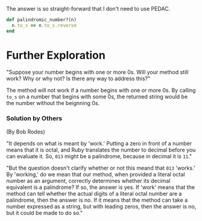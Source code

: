 The answer is so straight-forward that I don't need to use PEDAC.
```ruby
def palindromic_number?(n)
  n.to_s == n.to_s.reverse
end
```
# Further Exploration
"Suppose your number begins with one or more 0s. Will your method still work? Why or why not? Is there any way to address this?"

The method will not work if a number begins with one or more 0s. By calling `to_s` on a number that begins with some 0s, the returned string would be the number without the beignning 0s.
### Solution by Others
(By Bob Rodes)

"It depends on what is meant by 'work.' Putting a zero in front of a number means that it is octal, and Ruby translates the number to decimal before you can evaluate it. So, `013` might be a palindrome, because in decimal it is `11`."

"But the question doesn't clarify whether or not this meand that `013` 'works.' By 'working,' do we mean that our method, when provided a literal octal number as an argument, correctly determines whether its decimal equivalent is a palindrome? If so, the answer is yes. If 'work' means that the method can tell whether the actual digits of a literal octal number are a palindrome, then the answer is no. If it means that the method can take a number expressed as a string, but with leading zeros, then the answer is no, but it could be made to do so."